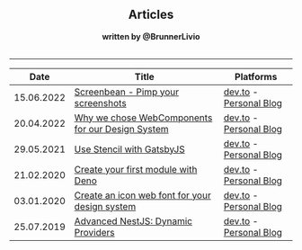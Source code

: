<div style="text-align: center;">
  <h2>Articles</h2>
  <strong>written by @BrunnerLivio</strong>
</div>
<br />

---

| Date       | Title                                                                                                                     | Platforms                                                                                                                                                                          |
| ---------- | ------------------------------------------------------------------------------------------------------------------------- | ---------------------------------------------------------------------------------------------------------------------------------------------------------------------------------- |
| 15.06.2022 | [Screenbean - Pimp your screenshots](articles/screenbean/article.md) | [dev.to](https://dev.to/brunnerlivio/screenbean-pimp-your-screenshots-102m) - [Personal Blog](https://www.brunnerliv.io/articles/screenbean)                                  |
| 20.04.2022 | [Why we chose WebComponents for our Design System](articles/why-we-chose-webcomponents-for-our-design-system/article.md) | [dev.to](https://dev.to/brunnerlivio/why-we-chose-webcomponents-for-our-design-system-mkp) - [Personal Blog](https://www.brunnerliv.io/articles/why-we-chose-webcomponents-for-our-design-system)                                  |
| 29.05.2021 | [Use Stencil with GatsbyJS](articles/use-stencil-with-gatsbyjs/article.md)                                                | [dev.to](https://dev.to/brunnerlivio/use-stencil-with-gatsbyjs-1omo) - [Personal Blog](https://www.brunnerliv.io/articles/use-stencil-with-gatsbyjs)                               |
| 21.02.2020 | [Create your first module with Deno](articles/create-your-first-module-with-deno/article.md)                              | [dev.to](https://dev.to/brunnerlivio/create-your-first-module-with-deno-575k) - [Personal Blog](https://www.brunnerliv.io/articles/create-your-first-module-with-deno)             |
| 03.01.2020 | [Create an icon web font for your design system](articles/icon-web-font/article.md)                                       | [dev.to](https://dev.to/brunnerlivio/create-an-icon-web-font-for-your-design-system-1ei6) - [Personal Blog](https://www.brunnerliv.io/articles/create-your-first-module-with-deno) |
| 25.07.2019 | [Advanced NestJS: Dynamic Providers](articles/advanced-nestjs-dynamic-providers/article.md)                               | [dev.to](https://dev.to/nestjs/advanced-nestjs-dynamic-providers-1ee) - [Personal Blog](https://www.brunnerliv.io/articles/advanced-nestjs-dymaic-providers)                       |
